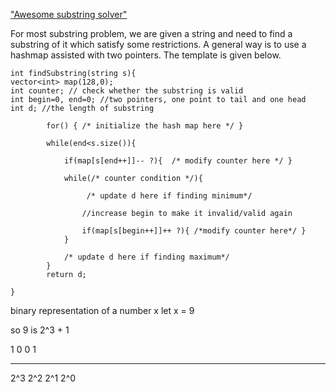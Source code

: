 ["Awesome substring solver"](https://leetcode.com/problems/minimum-window-substring/discuss/26808/here-is-a-10-line-template-that-can-solve-most-substring-problems)

For most substring problem, we are given a string and need to find a substring of it which satisfy some restrictions. A general way is to use a hashmap assisted with two pointers. The template is given below.

```
int findSubstring(string s){
vector<int> map(128,0);
int counter; // check whether the substring is valid
int begin=0, end=0; //two pointers, one point to tail and one head
int d; //the length of substring

        for() { /* initialize the hash map here */ }

        while(end<s.size()){

            if(map[s[end++]]-- ?){  /* modify counter here */ }

            while(/* counter condition */){

                 /* update d here if finding minimum*/

                //increase begin to make it invalid/valid again

                if(map[s[begin++]]++ ?){ /*modify counter here*/ }
            }

            /* update d here if finding maximum*/
        }
        return d;

}
```

<!-- @ Important note related to bitwise -->

binary representation of a number x
let x = 9

so 9 is 2^3 + 1


1    0   0   1
_    _   _   _
2^3 2^2 2^1 2^0